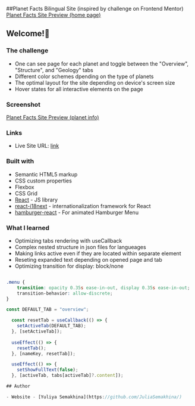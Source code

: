 ##Planet Facts Bilingual Site (inspired by challenge on Frontend Mentor)
[Planet Facts Site Preview (home page)](../public/images/Planet1.jpg)
## Welcome!👋


### The challenge 
- One can see page for each planet and toggle between the "Overview", "Structure", and "Geology" tabs
- Different color schemes dpending on the type of planets
- The optimal layout for the site depending on device's screen size
- Hover states for all interactive elements on the page

### Screenshot

[Planet Facts Site Preview (planet info)](../public/images/Planet2.jpg)

### Links

- Live Site URL: [link](https://juliasemakhina.github.io/planets-facts-bilingual/)


### Built with

- Semantic HTML5 markup
- CSS custom properties
- Flexbox
- CSS Grid
- [React](https://reactjs.org/) - JS library
- [react-i18next](https://react.i18next.com) - internationalization framework for React
- [hamburger-react](https://hamburger-react.netlify.app) - For animated Hamburger Menu


### What I learned

- Optimizing tabs rendering with useCallback
- Complex nested structure in json files for langueages
- Making links active even if they are located within separate element 
- Reseting expanded text depending on opened page and tab
- Optimizing transition for display: block/none

```
```
```css
.menu {
    transition: opacity 0.35s ease-in-out, display 0.35s ease-in-out;
    transition-behavior: allow-discrete;  
}
```
```js
const DEFAULT_TAB = "overview";

  const resetTab = useCallback(() => {
    setActiveTab(DEFAULT_TAB);
  }, [setActiveTab]);
  
  useEffect(() => {
    resetTab();
  }, [nameKey, resetTab]);
```
```js
  useEffect(() => {
    setShowFullText(false);
  }, [activeTab, tabs[activeTab]?.content]); 

## Author

- Website - [Yuliya Semakhina](https://github.com/JuliaSemakhina/)
